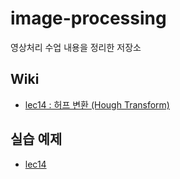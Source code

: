 # image-processing
영상처리 수업 내용을 정리한 저장소

## Wiki
- [lec14 : 허프 변환 (Hough Transform)](https://github.com/Jarvis-Geun/image-processing/wiki/Lec14.-%ED%97%88%ED%94%84-%EB%B3%80%ED%99%98)

## 실습 예제
- [lec14](https://github.com/Jarvis-Geun/image-processing/tree/main/lec14)